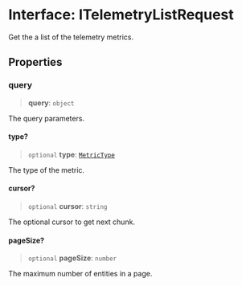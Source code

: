 # Interface: ITelemetryListRequest

Get the a list of the telemetry metrics.

## Properties

### query

> **query**: `object`

The query parameters.

#### type?

> `optional` **type**: [`MetricType`](../type-aliases/MetricType.md)

The type of the metric.

#### cursor?

> `optional` **cursor**: `string`

The optional cursor to get next chunk.

#### pageSize?

> `optional` **pageSize**: `number`

The maximum number of entities in a page.
